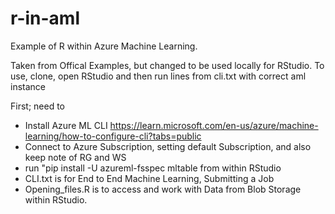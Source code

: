 # r-in-aml
Example of R within Azure Machine Learning.

Taken from Offical Examples, but changed to be used locally for RStudio.
To use, clone, open RStudio and then run lines from cli.txt with correct aml instance

First; need to
  - Install Azure ML CLI https://learn.microsoft.com/en-us/azure/machine-learning/how-to-configure-cli?tabs=public
  - Connect to Azure Subscription, setting default Subscription, and also keep note of RG and WS
  - run "pip install -U azureml-fsspec mltable from within RStudio
  - CLI.txt is for End to End Machine Learning, Submitting a Job
  - Opening_files.R is to access and work with Data from Blob Storage within RStudio.
